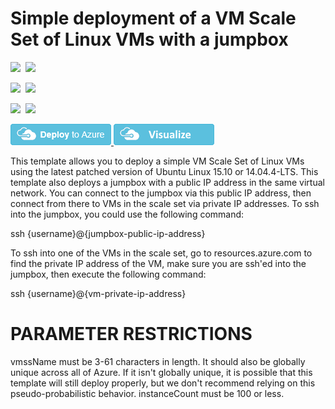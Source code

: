 # Simple deployment of a VM Scale Set of Linux VMs with a jumpbox

<IMG SRC="https://azbotstorage.blob.core.windows.net/badges/201-vmss-linux-jumpbox/PublicLastTestDate.svg" />&nbsp;
<IMG SRC="https://azbotstorage.blob.core.windows.net/badges/201-vmss-linux-jumpbox/PublicDeployment.svg" />&nbsp;

<IMG SRC="https://azbotstorage.blob.core.windows.net/badges/201-vmss-linux-jumpbox/FairfaxLastTestDate.svg" />&nbsp;
<IMG SRC="https://azbotstorage.blob.core.windows.net/badges/201-vmss-linux-jumpbox/FairfaxDeployment.svg" />&nbsp;

<IMG SRC="https://azbotstorage.blob.core.windows.net/badges/201-vmss-linux-jumpbox/BestPracticeResult.svg" />&nbsp;
<IMG SRC="https://azbotstorage.blob.core.windows.net/badges/201-vmss-linux-jumpbox/CredScanResult.svg" />&nbsp;

<a href="https://portal.azure.com/#create/Microsoft.Template/uri/https%3A%2F%2Fraw.githubusercontent.com%2FAzure%2Fazure-quickstart-templates%2Fmaster%2F201-vmss-linux-jumpbox%2Fazuredeploy.json" target="_blank">
    <img src="https://raw.githubusercontent.com/Azure/azure-quickstart-templates/master/1-CONTRIBUTION-GUIDE/images/deploytoazure.png"/>
</a>
<a href="http://armviz.io/#/?load=https%3A%2F%2Fraw.githubusercontent.com%2FAzure%2Fazure-quickstart-templates%2Fmaster%2F201-vmss-linux-jumpbox%2Fazuredeploy.json" target="_blank">
    <img src="https://raw.githubusercontent.com/Azure/azure-quickstart-templates/master/1-CONTRIBUTION-GUIDE/images/visualizebutton.png"/>
</a>

This template allows you to deploy a simple VM Scale Set of Linux VMs using the latest patched version of Ubuntu Linux 15.10 or 14.04.4-LTS. This template also deploys a jumpbox with a public IP address in the same virtual network. You can connect to the jumpbox via this public IP address, then connect from there to VMs in the scale set via private IP addresses. To ssh into the jumpbox, you could use the following command:

ssh {username}@{jumpbox-public-ip-address}

To ssh into one of the VMs in the scale set, go to resources.azure.com to find the private IP address of the VM, make sure you are ssh'ed into the jumpbox, then execute the following command:

ssh {username}@{vm-private-ip-address}

PARAMETER RESTRICTIONS
======================

vmssName must be 3-61 characters in length. It should also be globally unique across all of Azure. If it isn't globally unique, it is possible that this template will still deploy properly, but we don't recommend relying on this pseudo-probabilistic behavior.
instanceCount must be 100 or less.

